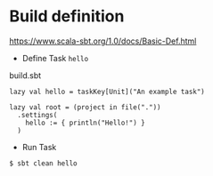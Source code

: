 # Build definition

https://www.scala-sbt.org/1.0/docs/Basic-Def.html

- Define Task `hello`

build.sbt

```
lazy val hello = taskKey[Unit]("An example task")

lazy val root = (project in file("."))
  .settings(
    hello := { println("Hello!") }
  )
```

- Run Task

```
$ sbt clean hello
```
